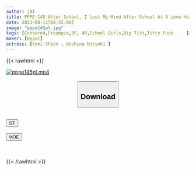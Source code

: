 ```yaml
---
author: j91
title: PPPE-145 After School, I Lost My Mind After School At A Love Hotel And Had Creampie Sex With Shion And Natsuki Over And Over Again Shion Yumi, Natsuki Hoshino
date: 2023-08-11T00:55:00Z
image: "pppe145pl.jpg"
tags: [Censored,Creampie,3P, 4P,School Girls,Big Tits,Titty Fuck	 ]
maker: [Oppai]
actress: [Yumi Shion , Hoshino Natsuki ]
---
```



{{< rawhtml >}}

<div class="video" data-videoid="b20ZRA9wxrFPbqp">
    <a href="javascript:;">
        <img src="https://my.j91.asia/posts/pppe145pl/pppe145pl.jpg" width="WIDTH" height="HEIGHT" alt="pppe145pl.mp4" loading="lazy">
    </a>
</div>

<script type="text/javascript" src="https://j91.asia/asset/on-demand-st.js"></script>

<br>
  <link rel="stylesheet" href="https://j91.asia/asset/bs5.css">
  
  <center>
  <button class="btn btn-primary" type="button" data-bs-toggle="collapse" data-bs-target=".multi-collapse" aria-expanded="false" aria-controls="multiCollapseExample1 multiCollapseExample2"><h2>Download</h2></button></center>
</p>
<div class="row">
  <div class="col">
    <div class="collapse multi-collapse" id="multiCollapseExample1">
      <div class="card card-body">
	      	      <br>
<div class="buttons">  
<a href="https://streamtape.to/v/b20ZRA9wxrFPbqp"><button class="btn-hover color-3"><i class="fa fa-download"></i> ST</button></a></div>
    </div>
  </div>
</div>
  <div class="col">
    <div class="collapse multi-collapse" id="multiCollapseExample2">
      <div class="card card-body">
	      <br>
<div class="buttons">
    <a href="https://voe.sx/jln6k1emxpl5"><button class="btn-hover color-9"><i class="fa fa-download"></i> VOE</button></a></div>
<br><br>
      </div>
    </div>
  </div>
</div>

{{< /rawhtml >}}